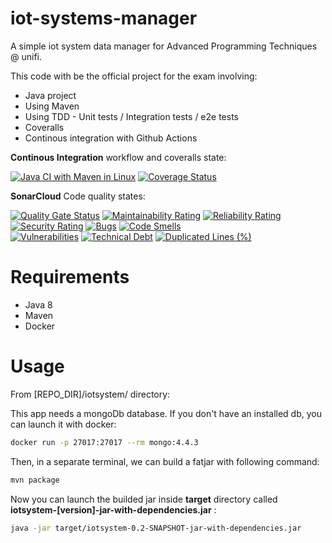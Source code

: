 # iot-systems-manager
A simple iot system data manager for Advanced Programming Techniques @ unifi.

This code with be the official project for the exam involving:
- Java project
- Using Maven
- Using TDD - Unit tests / Integration tests / e2e tests
- Coveralls
- Continous integration with Github Actions

**Continous Integration** workflow and coveralls state:

[![Java CI with Maven in Linux](https://github.com/fabian57fabian/iot-systems-manager/actions/workflows/maven.yml/badge.svg)](https://github.com/fabian57fabian/iot-systems-manager/actions/workflows/maven.yml)
[![Coverage Status](https://coveralls.io/repos/github/fabian57fabian/iot-systems-manager/badge.svg?branch=master)](https://coveralls.io/github/fabian57fabian/iot-systems-manager?branch=master)

**SonarCloud** Code quality states:

[![Quality Gate Status](https://sonarcloud.io/api/project_badges/measure?project=fabian57fabian_iot-systems-manager&metric=alert_status)](https://sonarcloud.io/summary/new_code?id=fabian57fabian_iot-systems-manager)
[![Maintainability Rating](https://sonarcloud.io/api/project_badges/measure?project=fabian57fabian_iot-systems-manager&metric=sqale_rating)](https://sonarcloud.io/summary/new_code?id=fabian57fabian_iot-systems-manager)
[![Reliability Rating](https://sonarcloud.io/api/project_badges/measure?project=fabian57fabian_iot-systems-manager&metric=reliability_rating)](https://sonarcloud.io/summary/new_code?id=fabian57fabian_iot-systems-manager)
</br>
[![Security Rating](https://sonarcloud.io/api/project_badges/measure?project=fabian57fabian_iot-systems-manager&metric=security_rating)](https://sonarcloud.io/summary/new_code?id=fabian57fabian_iot-systems-manager)
[![Bugs](https://sonarcloud.io/api/project_badges/measure?project=fabian57fabian_iot-systems-manager&metric=bugs)](https://sonarcloud.io/summary/new_code?id=fabian57fabian_iot-systems-manager)
[![Code Smells](https://sonarcloud.io/api/project_badges/measure?project=fabian57fabian_iot-systems-manager&metric=code_smells)](https://sonarcloud.io/summary/new_code?id=fabian57fabian_iot-systems-manager)
</br>
[![Vulnerabilities](https://sonarcloud.io/api/project_badges/measure?project=fabian57fabian_iot-systems-manager&metric=vulnerabilities)](https://sonarcloud.io/summary/new_code?id=fabian57fabian_iot-systems-manager)
[![Technical Debt](https://sonarcloud.io/api/project_badges/measure?project=fabian57fabian_iot-systems-manager&metric=sqale_index)](https://sonarcloud.io/summary/new_code?id=fabian57fabian_iot-systems-manager)
[![Duplicated Lines (%)](https://sonarcloud.io/api/project_badges/measure?project=fabian57fabian_iot-systems-manager&metric=duplicated_lines_density)](https://sonarcloud.io/summary/new_code?id=fabian57fabian_iot-systems-manager)


# Requirements

- Java 8
- Maven
- Docker

# Usage

From [REPO_DIR]/iotsystem/ directory:

This app needs a mongoDb database. If you don't have an installed db, you can launch it with docker:

```bash
docker run -p 27017:27017 --rm mongo:4.4.3
```

Then, in a separate terminal, we can build a fatjar with following command:

```bash
mvn package
```

Now you can launch the builded jar inside **target** directory called **iotsystem-[version]-jar-with-dependencies.jar** :

```bash
java -jar target/iotsystem-0.2-SNAPSHOT-jar-with-dependencies.jar
```

